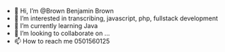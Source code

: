 - 👋 Hi, I’m @Brown Benjamin Brown
- 👀 I’m interested in transcribing, javascript, php, fullstack development
- 🌱 I’m currently learning Java
- 💞️ I’m looking to collaborate on ...
- 📫 How to reach me 0501560125

<!---
bhrawn/bhrawn is a ✨ special ✨ repository because its `README.md` (this file) appears on your GitHub profile.
You can click the Preview link to take a look at your changes.
--->
